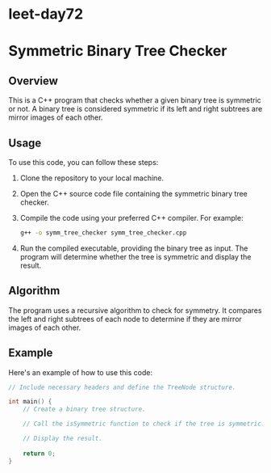# leet-day72

# Symmetric Binary Tree Checker

## Overview

This is a C++ program that checks whether a given binary tree is symmetric or not. A binary tree is considered symmetric if its left and right subtrees are mirror images of each other.

## Usage

To use this code, you can follow these steps:

1. Clone the repository to your local machine.

2. Open the C++ source code file containing the symmetric binary tree checker.

3. Compile the code using your preferred C++ compiler. For example:

   ```bash
   g++ -o symm_tree_checker symm_tree_checker.cpp
   ```

4. Run the compiled executable, providing the binary tree as input. The program will determine whether the tree is symmetric and display the result.

## Algorithm

The program uses a recursive algorithm to check for symmetry. It compares the left and right subtrees of each node to determine if they are mirror images of each other.

## Example

Here's an example of how to use this code:

```cpp
// Include necessary headers and define the TreeNode structure.

int main() {
    // Create a binary tree structure.

    // Call the isSymmetric function to check if the tree is symmetric.

    // Display the result.
    
    return 0;
}
```
